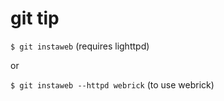 # git tip

`$ git instaweb` (requires lighttpd)

or

`$ git instaweb --httpd webrick` (to use webrick)
